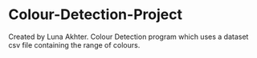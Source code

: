 # Colour-Detection-Project
Created by Luna Akhter. Colour Detection program which uses a dataset csv file containing the range of colours.
